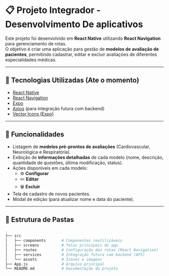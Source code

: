  # 📋 Projeto Integrador - Desenvolvimento De aplicativos

Este projeto foi desenvolvido em **React Native** utilizando **React Navigation** para gerenciamento de rotas.  
O objetivo é criar uma aplicação para gestão de **modelos de avaliação de pacientes**, permitindo cadastrar, editar e excluir avaliações de diferentes especialidades médicas.

---

## 🚀 Tecnologias Utilizadas (Ate o momento)

- [React Native](https://reactnative.dev/)  
- [React Navigation](https://reactnavigation.org/)  
- [Expo](https://expo.dev/)  
- [Axios](https://axios-http.com/) (para integração futura com backend)  
- [Vector Icons (Expo)](https://icons.expo.fyi/)  

---

## 📱 Funcionalidades

- Listagem de **modelos pré-prontos de avaliações** (Cardiovascular, Neurológica e Respiratória).  
- Exibição de **informações detalhadas** de cada modelo (nome, descrição, quantidade de questões, última modificação, status).  
- Ações disponíveis em cada modelo:
  - ⚙️ **Configurar**
  - ✏️ **Editar**
  - 🗑️ **Excluir**
- Tela de cadastro de novos pacientes.  
- Modal de edição (para atualizar nome e data do paciente).  

---

## 📂 Estrutura de Pastas

```bash
.
├── src
│   ├── components       # Componentes reutilizáveis
│   ├── screens          # Telas principais do app
│   ├── routes           # Configuração das rotas (React Navigation)
│   ├── services         # Integração futura com backend (API)
│   └── assets           # Ícones e imagens
├── App.js               # Arquivo principal
└── README.md            # Documentação do projeto
